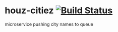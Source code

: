 # houz-citiez [![Build Status](https://travis-ci.org/cooperjbrandon/houz-citiez.svg?branch=master)](https://travis-ci.org/cooperjbrandon/houz-citiez)
microservice pushing city names to queue
